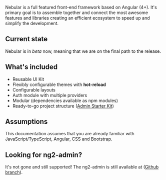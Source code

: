 Nebular is a full featured front-end framework based on Angular (4+). 
It's primary goal is to assemble together and connect the most awesome features and libraries creating an efficient ecosystem to speed up and simplify the development.

## Current state
Nebular is in *beta* now, meaning that we are on the final path to the release.

## What's included

- Reusable UI Kit 
- Flexibly configurable themes with **hot-reload**
- Configurable layouts 
- Auth module with multiple providers
- Modular (dependencies available as npm modules)
- Ready-to-go project structure ([Admin Starter Kit](#/docs/installation/based-on-starter-kit))

## Assumptions

This documentation assumes that you are already familiar with JavaScript/TypeScript, Angular, CSS and Bootstrap.

## Looking for ng2-admin?
It's not gone and still supported! The ng2-admin is still available at ([Github branch](https://github.com/akveo/ng2-admin/tree/ng2-admin)).
